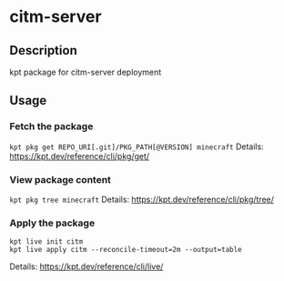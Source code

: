 # citm-server

## Description
kpt package for citm-server deployment

## Usage

### Fetch the package
`kpt pkg get REPO_URI[.git]/PKG_PATH[@VERSION] minecraft`
Details: https://kpt.dev/reference/cli/pkg/get/

### View package content
`kpt pkg tree minecraft`
Details: https://kpt.dev/reference/cli/pkg/tree/

### Apply the package
```
kpt live init citm
kpt live apply citm --reconcile-timeout=2m --output=table
```
Details: https://kpt.dev/reference/cli/live/
